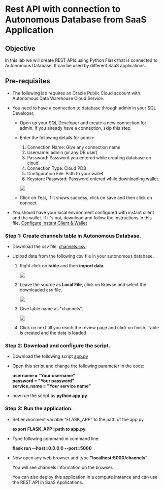 # Rest API with connection to Autonomous Database from SaaS Application

## Objective

In this lab we will create REST APIs using Python Flask that is connected to Autonomous Database. 
It can be used by different SaaS applications. 

## Pre-requisites

- The following lab requires an Oracle Public Cloud account with Autonomous Data Warehouse Cloud Service.

- You need to have a connection to database through admin in your SQL Developer. 

    - Open up your SQL Developer and create a new connection for admin. If you already have a connection, skip this step. 

    - Enter the following details for admin:

        1.	Connection Name: GIve any connection name
        2.	Username: admin (or any DB user)
        3.	Password: Password you entered while creating database on cloud.
        4.	Connection Type: Cloud PDB
        5.	Configuration File: Path to your wallet
        6.	Keystore Password: Password entered while downloading wallet. 

        ![](Data/login.png)

    - Click on Test, if it shows success, click on save and then click on connect. 
    
- You should have your local environment configured with instant client and the wallet. 
  If it's not, download and follow the instructions in this file. [Configure Instant Client & Wallet](configureIC.docx)

### **Step 1**: Create channels table in Autonomous Database.

- Download the csv file. [channels.csv](Data/channels.csv)

- Upload data from the following csv file in your autonomous database.

    1. Right click on **table** and then **import data**.

        ![](importdata.png)
        
    2. Leave the source as **Local File**, click on Browse and select the downloaded csv file.
    
        ![](browse.png)
        
    3. Give table name as "channels".
    
        ![](Data/tablename.png)

    4. Click on next till you reach the review page and click on finish. Table is created and the data is loaded.
    
### **Step 2**: Download and configure the script.

- Download the following script [app.py](app.py)

- Open this script and change the following parameter in the code:

    **username = "Your username"  
    password = "Your password"  
    service_name = "Your service name"**
    
- now run the script as **python app.py**
  

### **Step 3**: Run the application.

- Set environment variable "FLASK_APP" to the path of the app.py
  
  **export FLASK_APP=path to app.py**
  
- Type following command in command line:

  **flask run --host=0.0.0.0 --port=5000**

- Now open any web browser and type **"localhost:5000/channels"**

  You will see channels information on the browser. 
  
  You can also deploy this application in a compute instance and can use the REST API in SaaS Applications.

